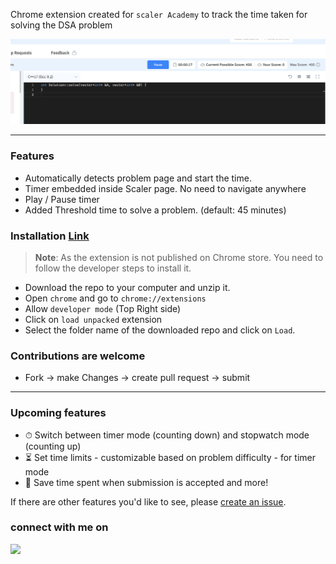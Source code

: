Chrome extension created for `scaler Academy` to track the time taken for solving the DSA problem

![ScreenShot](https://raw.githubusercontent.com/alaspuresujay/scaler-timer/master/img/ss-1.png)

---

### Features

- Automatically detects problem page and start the time.
- Timer embedded inside Scaler page. No need to navigate anywhere
- Play / Pause timer
- Added Threshold time to solve a problem. (default: 45 minutes)

### Installation [Link](https://github.com/alaspuresujay/scaler-timer/wiki/Installation-Instructions)

> **Note**:
> As the extension is not published on Chrome store. You need to follow the developer steps to install it.

- Download the repo to your computer and unzip it.
- Open `chrome` and go to `chrome://extensions`
- Allow `developer mode` (Top Right side)
- Click on `load unpacked` extension
- Select the folder name of the downloaded repo and click on `Load`.

### Contributions are welcome

- Fork -> make Changes -> create pull request -> submit

---

### Upcoming features

- ⏱ Switch between timer mode (counting down) and stopwatch mode (counting up)
- ⏳ Set time limits - customizable based on problem difficulty - for timer mode
- 💾 Save time spent when submission is accepted
  and more!

If there are other features you'd like to see, please [create an issue](https://github.com/alaspuresujay/scaler-timer/issues/new).

### connect with me on

  <a href="https://in.linkedin.com/in/alaspuresujay" alt="LinkedIn/alaspuresujay">
    <img src="https://img.shields.io/badge/LinkedIn-%20-blue?style=flat&logo=Linkedin&logoColor=white" />
  </a>
